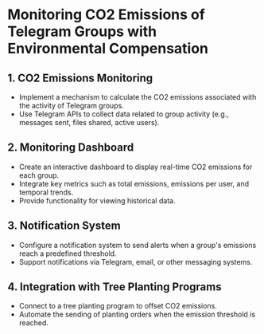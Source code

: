 # Monitoring CO2 Emissions of Telegram Groups with Environmental Compensation

## 1. CO2 Emissions Monitoring
- Implement a mechanism to calculate the CO2 emissions associated with the activity of Telegram groups.
- Use Telegram APIs to collect data related to group activity (e.g., messages sent, files shared, active users).

## 2. Monitoring Dashboard
- Create an interactive dashboard to display real-time CO2 emissions for each group.
- Integrate key metrics such as total emissions, emissions per user, and temporal trends.
- Provide functionality for viewing historical data.

## 3. Notification System
- Configure a notification system to send alerts when a group's emissions reach a predefined threshold.
- Support notifications via Telegram, email, or other messaging systems.

## 4. Integration with Tree Planting Programs
- Connect to a tree planting program to offset CO2 emissions.
- Automate the sending of planting orders when the emission threshold is reached.
